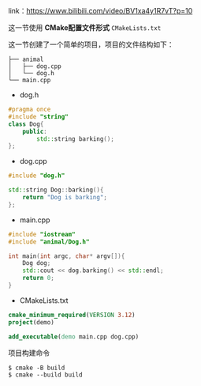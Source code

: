 link：https://www.bilibili.com/video/BV1xa4y1R7vT?p=10

这一节使用 **CMake配置文件形式** ```CMakeLists.txt```

这一节创建了一个简单的项目，项目的文件结构如下：
```shell
├── animal
│   ├── dog.cpp
│   └── dog.h
└── main.cpp
```

* dog.h
```cpp
#pragma once
#include "string"
class Dog{
    public:
        std::string barking();
};
```

* dog.cpp
```cpp
#include "dog.h"

std::string Dog::barking(){
    return "Dog is barking";
};
```

* main.cpp
```cpp
#include "iostream"
#include "animal/Dog.h"

int main(int argc, char* argv[]){
    Dog dog;
    std::cout << dog.barking() << std::endl;
    return 0;
}
```

* CMakeLists.txt
```cmake
cmake_minimum_required(VERSION 3.12)
project(demo)

add_executable(demo main.cpp dog.cpp)
```

项目构建命令
```shell
$ cmake -B build
$ cmake --build build
```